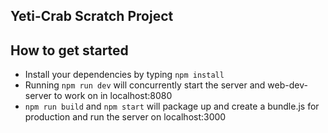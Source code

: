 ## Yeti-Crab Scratch Project

## How to get started
- Install your dependencies by typing `npm install`
- Running `npm run dev` will concurrently start the server and web-dev-server to work on in localhost:8080
- `npm run build` and `npm start` will package up and create a bundle.js for production and run the server on localhost:3000
